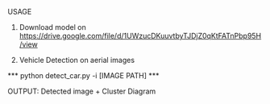 USAGE

1. Download model on https://drive.google.com/file/d/1UWzucDKuuvtbyTJDjZ0qKtFATnPbp95H/view
 
2. Vehicle Detection on aerial images

*** python detect_car.py -i [IMAGE PATH] *** 

OUTPUT: Detected image + Cluster Diagram 
